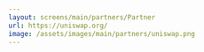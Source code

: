 ```yaml
---
layout: screens/main/partners/Partner
url: https://uniswap.org/
image: /assets/images/main/partners/uniswap.png
---
```


